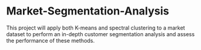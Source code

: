 # Market-Segmentation-Analysis

This project will apply both K-means and spectral clustering to a market dataset to perform an in-depth customer segmentation analysis and assess the performance of these methods.
